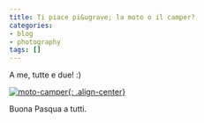 ```yaml
---
title: Ti piace pi&ugrave; la moto o il camper?
categories:
- blog
- photography
tags: []
---
```

A me, tutte e due! :)

[![moto-camper]({{site.url}}/images/9ffbd4e1c0c6c0eb6e110b0zr5.jpg){: .align-center}]({{site.url}}/images/9ffbd4e1c0c6c0eb6e110b0zr5.jpg "moto-camper" )

Buona Pasqua a tutti.

